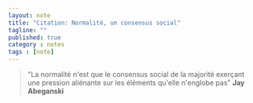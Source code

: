 ```yaml
---
layout: note
title: "Citation: Normalité, un consensus social"
tagline: ""
published: true
category : notes
tags : [note]
---
```


> "La normalité n'est que le consensus social de la majorité exerçant une
> pression aliénante sur les éléments qu'elle n'englobe pas"
>    __Jay Abeganski__

